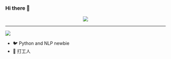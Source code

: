### Hi there 👋


<p align="center"> 
  <img src="https://avatars.githubusercontent.com/u/14906671?s=400&u=f2013e1a60a5bb77d8acc23e33c25fe771ac2500&v=4"/>
  <hr/>
  <img src="https://profile-counter.glitch.me/425776024/count.svg" />
  <script type="text/javascript">
  alert("Hello World!")
  </script>
</p>

- 🐦 Python and NLP newbie
- 🌱 打工人
